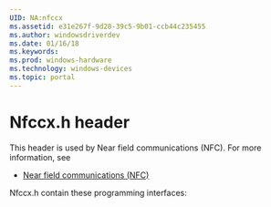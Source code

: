 ```yaml
---
UID: NA:nfccx
ms.assetid: e31e267f-9d28-39c5-9b01-ccb44c235455
ms.author: windowsdriverdev
ms.date: 01/16/18
ms.keywords: 
ms.prod: windows-hardware
ms.technology: windows-devices
ms.topic: portal
---
```


# Nfccx.h header



This header is used by Near field communications (NFC). For more information, see
- [Near field communications (NFC)](../_nfpdrivers/index.md)

Nfccx.h contain these programming interfaces:

